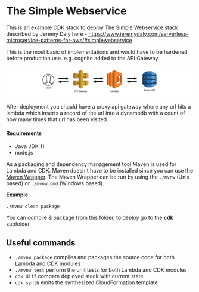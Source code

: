 # The Simple Webservice

This is an example CDK stack to deploy The Simple Webservice stack described by Jeremy Daly here - https://www.jeremydaly.com/serverless-microservice-patterns-for-aws/#simplewebservice

This is the most basic of implementations and would have to be hardened before production use. e.g. cognito added to the API Gateway

![Architecture](https://raw.githubusercontent.com/cdk-patterns/serverless/master/the-simple-webservice/img/architecture.png)

After deployment you should have a proxy api gateway where any url hits a lambda which inserts a record of the url into a dynamodb with a count of how many times that url has been visited. 

#### Requirements
- Java JDK 11
- node.js

As a packaging and dependency management tool Maven is used for Lambda and CDK.
Maven doesn't have to be installed since you can use the [Maven Wrapper](https://github.com/takari/maven-wrapper).
The Maven Wrapper can be run by using the `./mvnw` (Unix based) or `./mvnw.cmd` (Windows based). 

**Example:** 
```
./mvnw clean package
```
You can compile & package from this folder, to deploy go to the **cdk** subfolder.

## Useful commands

 * `./mvnw package`     compiles and packages the source code for both Lambda and CDK modules
 * `./mvnw test`        perform the unit tests for both Lambda and CDK modules
 * `cdk diff`           compare deployed stack with current state
 * `cdk synth`          emits the synthesized CloudFormation template
